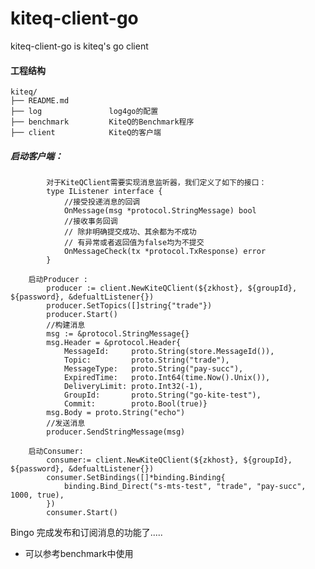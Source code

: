 # kiteq-client-go
kiteq-client-go is kiteq's go client

#### 工程结构
    kiteq/
    ├── README.md
    ├── log               log4go的配置
    ├── benchmark         KiteQ的Benchmark程序
    ├── client            KiteQ的客户端
  
##### 启动客户端：
```
        对于KiteQClient需要实现消息监听器，我们定义了如下的接口：
        type IListener interface {
            //接受投递消息的回调
            OnMessage(msg *protocol.StringMessage) bool
            //接收事务回调
            // 除非明确提交成功、其余都为不成功
            // 有异常或者返回值为false均为不提交
            OnMessageCheck(tx *protocol.TxResponse) error
        }

    启动Producer :
        producer := client.NewKiteQClient(${zkhost}, ${groupId}, ${password}, &defualtListener{})
        producer.SetTopics([]string{"trade"})
        producer.Start()
        //构建消息
        msg := &protocol.StringMessage{}
        msg.Header = &protocol.Header{
            MessageId:     proto.String(store.MessageId()),
            Topic:         proto.String("trade"),
            MessageType:   proto.String("pay-succ"),
            ExpiredTime:   proto.Int64(time.Now().Unix()),
            DeliveryLimit: proto.Int32(-1),
            GroupId:       proto.String("go-kite-test"),
            Commit:        proto.Bool(true)}
        msg.Body = proto.String("echo")
        //发送消息
        producer.SendStringMessage(msg)

    启动Consumer:
        consumer:= client.NewKiteQClient(${zkhost}, ${groupId}, ${password}, &defualtListener{})
        consumer.SetBindings([]*binding.Binding{
            binding.Bind_Direct("s-mts-test", "trade", "pay-succ", 1000, true),
        })
        consumer.Start()
  ```
  Bingo  完成发布和订阅消息的功能了.....
  
  - 可以参考benchmark中使用
   
